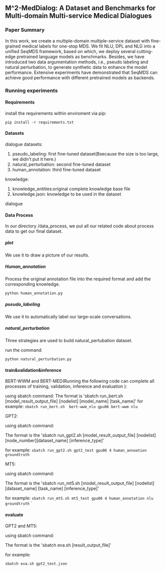 ## M^2-MedDialog: A Dataset and Benchmarks for Multi-domain Multi-service Medical Dialogues
### Paper Summary 
In this work, we create a multiple-domain multiple-service dataset with fine-grained medical labels for one-stop MDS.
We fit NLU, DPL and NLG into a unified SeqMDS framework, based on which, we deploy several cutting-edge pretrained language models as benchmarks.
Besides, we have introduced two data argumentation methods, i.e., pseudo labeling and natural perturbation, to generate synthetic data to enhance the model performance.
Extensive experiments have demonstrated that SeqMDS can achieve good performance with different pretrained models as backends.

### Running experiments
#### Requirements
install the requirements within enviroment via pip:

`pip install -r requirements.txt`

#### Datasets

dialogue datasets:
1) pseudo_labeling: first fine-tuned dataset(Bsecause the size is too large, we didn't put it here.)
2) natural_perturbation: second fine-tuned dataset
3) human_annotation: third fine-tuned dataset

knowledge:
1) knowledge_entities:original complete knowledge base file
2) knowledge.json: knowledge to be used in the dataset

dialogue 
#### Data Process
In our directory /data_process, we put all our related code about process data to get our final dataset.


##### plot
We use it to draw a picture of our results.

##### Human_annotation
Process the original annotation file into the required format and add the corresponding knowledge.

`python human_annotation.py`

##### pseudo_labeling
We use it to automatically label our large-scale conversations.

##### natural_perturbation
Three strategies are used to build natural_pertubation dataset.

run the command:

`python natural_perturbation.py`
#### train&validation&inference

BERT-WWM and BERT-MED(Running the following code can complete all processes of training, validation, inference and evaluation ):

using sbatch command:
The format is 'sbatch run_bert.sh [model_result_output_file] [nodelist] [model_name] [task_name]' for example:
`sbatch run_bert.sh  bert-wwm_nlu gpu06 bert-wwm nlu`

GPT2:

using sbatch command:

The format is the 'sbatch run_gpt2.sh [model_result_output_file] [nodelist] [node_number][dataset_name] [inference_type]'

for example:
`sbatch run_gpt2.sh gpt2_test gpu06 4 human_annoation groundtruth`

MT5:

using sbatch command:

The format is the 'sbatch run_mt5.sh [model_result_output_file] [nodelist] [dataset_name] [task_name] [inference_type]'

for example:
`sbatch run_mt5.sh mt5_test gpu06 4 human_annotation nlu groundtruth`
`

#### evaluate
GPT2 and MT5:

using sbatch command:

The format is the 'sbatch eva.sh [result_output_file]'

for example:

`sbatch eva.sh gpt2_test.json`
